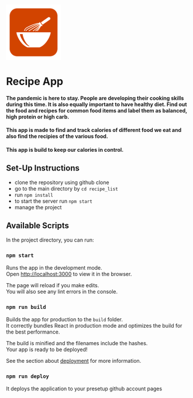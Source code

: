 <img src ="./src/assets/images/logo.png" height="150px">

# Recipe App
#### The pandemic is here to stay. People are developing their cooking skills during this time. It is also equally important to have healthy diet. Find out the food and recipes for common food items and label them as balanced, high protein or high carb. 

#### This app is made to find and track calories of different food we eat and also find the recipies of the various food.

#### This app is build to keep our calories in control.

## Set-Up Instructions

- clone the repository using github clone
- go to the main directory by `cd recipe_list`
- run `npm install`
- to start the server run `npm start`
- manage the project


## Available Scripts

In the project directory, you can run:


### `npm start`

Runs the app in the development mode.<br />
Open [http://localhost:3000](http://localhost:3000) to view it in the browser.

The page will reload if you make edits.<br />
You will also see any lint errors in the console.


### `npm run build`

Builds the app for production to the `build` folder.<br />
It correctly bundles React in production mode and optimizes the build for the best performance.

The build is minified and the filenames include the hashes.<br />
Your app is ready to be deployed!

See the section about [deployment](https://facebook.github.io/create-react-app/docs/deployment) for more information.

### `npm run deploy`

It deploys the application to your presetup github account pages
